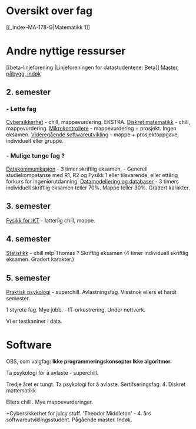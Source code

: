 # Oversikt over fag
[[_Index-MA-178-G|Matematikk 1]]


# Andre nyttige ressurser
[[beta-linjeforening |Linjeforeningen for datastudentene: Beta]]
[Master, påbygg, indøk](https://www.uia.no/studier/industriell-oekonomi-og-teknologiledelse-sivilingenioer2)


## 2. semester
### - Lette fag
[Cybersikkerhet](https://www.uia.no/studieplaner/topic/IKT207-G) - chill, mappevurdering. EKSTRA. 
[Diskret matematikk](https://www.uia.no/studieplaner/topic/MA-180-G?year=2022) - chill, mappevurdering.
[Mikrokontrollere](https://www.uia.no/studieplaner/topic/IKT104-G?year=2022) - mappevurdering + prosjekt. Ingen eksamen.
[Videregående softwareutvikling](https://www.uia.no/studieplaner/topic/IKT103-G?year=2022) - mappe + prosjektoppgave, individuelt eller gruppe. 

### - Mulige tunge fag ? 
[Datakommunikasjon](https://www.uia.no/studieplaner/topic/IKT204-G?year=2022) 
	- 3 timer skriftlig eksamen, 
	- Generell studiekompetanse med R1, R2 og Fysikk 1 eller tilsvarende, eller ettårig forkurs for ingeniørutdanning.
[Datamodellering og databaser](https://www.uia.no/studieplaner/topic/IKT105-G?year=2022) 
	- 3 timers individuell skriftlig eksamen teller 70%. Mappe teller 30%. Gradert karakter.

## 3. semester
[Fysikk for IKT](https://www.uia.no/studieplaner/topic/FYS129-G?year=2022) - latterlig chill, mappe.


## 4. semester
[Statistikk](https://www.uia.no/studieplaner/topic/MA-223-G?year=2022) - chill mtp Thomas ? Skriftlig eksamen (4 timer individuell skriftlig eksamen. Gradert karakter.)

## 5. semester
[Praktisk psykologi](https://www.uia.no/studieplaner/topic/PS-102-G?year=2022) - superchill. Avlastningsfag. Visstnok ellers et hardt semester. 


1 styrete fag. Mye jobb.  - IT-orkestrering. Under nettverk. 

Vi er testkaniner i data. 


# Software

OBS, som valgfag:
**Ikke programmeringskonsepter
Ikke algoritmer.** 

Ta psykologi for å avlaste - superchill. 

Tredje året er tungt. Ta psykologi for å avlaste. Sertifseringsfag. 
4.
Diskret mattematikk 

Ellers chill . Mye mappevurderinger. 

+Cybersikkerhet for juicy stuff.
'Theodor Middleton' - 4. års softwareutviklingsstudent. Pågående master. Indøk. 


